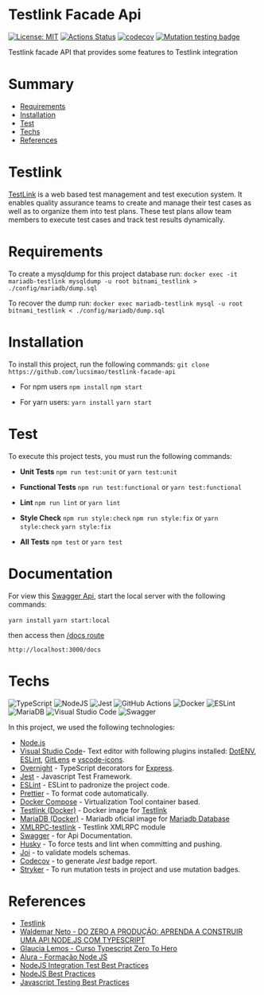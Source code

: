 # Testlink Facade Api

[![License: MIT](https://img.shields.io/badge/License-MIT-red.svg)](https://opensource.org/licenses/MIT) [![Actions Status](https://github.com/waldemarnt/node-typescript-api/workflows/Complete%20workflow/badge.svg)](https://github.com/lucsimao/testlink-facade-api/actions) [![codecov](https://codecov.io/gh/lucsimao/testlink-facade-api/branch/master/graph/badge.svg?token=S02C34WGQ3)](https://codecov.io/gh/lucsimao/testlink-facade-api)
[![Mutation testing badge](https://img.shields.io/endpoint?style=flat&url=https%3A%2F%2Fbadge-api.stryker-mutator.io%2Fgithub.com%2Flucsimao%2Ftestlink-facade-api%2F/master)](https://dashboard.stryker-mutator.io/reports/github.com/lucsimao/testlink-facade-api/master)

Testlink facade API that provides some features to Testlink integration

# Summary

- [Requirements](#Requirements)
- [Installation](#Installation)
- [Test](#Test)
- [Techs](#Techs)
- [References](#References)

# Testlink

[TestLink](https://github.com/TestLinkOpenSourceTRMS/testlink-code) is a web based test management and test execution system. It enables quality assurance teams to create and manage their test cases as well as to organize them into test plans. These test plans allow team members to execute test cases and track test results dynamically.

# Requirements

To create a mysqldump for this project database run:
`docker exec -it mariadb-testlink mysqldump -u root bitnami_testlink > ./config/mariadb/dump.sql`

To recover the dump run:
`docker exec mariadb-testlink mysql -u root bitnami_testlink < ./config/mariadb/dump.sql`

# Installation

To install this project, run the following commands:
`git clone https://github.com/lucsimao/testlink-facade-api`

- For npm users
  `npm install`
  `npm start`

- For yarn users:
  `yarn install`
  `yarn start`

# Test

To execute this project tests, you must run the following commands:

- **Unit Tests**
  `npm run test:unit`
  or
  `yarn test:unit`

- **Functional Tests**
  `npm run test:functional`
  or
  `yarn test:functional`

- **Lint**
  `npm run lint`
  or
  `yarn lint`

- **Style Check**
  `npm run style:check`
  `npm run style:fix`
  or
  `yarn style:check`
  `yarn style:fix`

- **All Tests**
  `npm test`
  or
  `yarn test`

# Documentation

For view this [Swagger Api](https://swagger.io/), start the local server with the following commands:

`yarn install`
`yarn start:local`

then access then [/docs route](http://localhost:3000/docs)

`http://localhost:3000/docs`

# Techs

![TypeScript](https://img.shields.io/badge/typescript-%23007ACC.svg?style=for-the-badge&logo=typescript&logoColor=white) ![NodeJS](https://img.shields.io/badge/node.js-6DA55F?style=for-the-badge&logo=node.js&logoColor=white) ![Jest](https://img.shields.io/badge/-jest-%23C21325?style=for-the-badge&logo=jest&logoColor=white) ![GitHub Actions](https://img.shields.io/badge/githubactions-%232671E5.svg?style=for-the-badge&logo=githubactions&logoColor=white) ![Docker](https://img.shields.io/badge/docker-%230db7ed.svg?style=for-the-badge&logo=docker&logoColor=white) ![ESLint](https://img.shields.io/badge/ESLint-4B3263?style=for-the-badge&logo=eslint&logoColor=white) ![MariaDB](https://img.shields.io/badge/MariaDB-003545?style=for-the-badge&logo=mariadb&logoColor=white) ![Visual Studio Code](https://img.shields.io/badge/VisualStudioCode-0078d7.svg?style=for-the-badge&logo=visual-studio-code&logoColor=white) ![Swagger](https://img.shields.io/badge/-Swagger-%23Clojure?style=for-the-badge&logo=swagger&logoColor=white)

In this project, we used the following technologies:

- [Node.js](https://nodejs.org/)
- [Visual Studio Code](https://code.visualstudio.com/)- Text editor with following plugins installed: [DotENV](https://github.com/mikestead/vscode-dotenv), [ESLint](https://github.com/Microsoft/vscode-eslint), [GitLens](https://github.com/eamodio/vscode-gitlens) e [vscode-icons](https://github.com/vscode-icons/vscode-icons).
- [Overnight](https://github.com/seanpmaxwell/overnight/tree/master) - TypeScript decorators for [Express](https://github.com/expressjs/express).
- [Jest](https://jestjs.io/) - Javascript Test Framework.
- [ESLint](https://github.com/eslint/eslint) - ESLint to padronize the project code.
- [Prettier](https://prettier.io/) - To format code automatically.
- [Docker Compose](https://docs.docker.com/compose/) - Virtualization Tool container based.
- [Testlink (Docker)](https://hub.docker.com/r/bitnami/testlink/) - Docker image for [Testlink](https://testlink.org/)
- [MariaDB (Docker)](https://hub.docker.com/_/mariadb) - Mariadb oficial image for [Mariadb Database](https://mariadb.org/)
- [XMLRPC-testlink](https://www.npmjs.com/package/testlink-xmlrpc) - Testlink XMLRPC module
- [Swagger](https://swagger.io/) - for Api Documentation.
- [Husky](https://github.com/typicode/husky) - To force tests and lint when committing and pushing.
- [Joi](https://joi.dev/) - to validate models schemas.
- [Codecov](https://codecov.io) - to generate _Jest_ badge report.
- [Stryker](https://stryker-mutator.io/docs/General/dashboard/) - To run mutation tests in project and use mutation badges.

# References

- [Testlink](https://testlink.org/)
- [Waldemar Neto - DO ZERO A PRODUÇÃO: APRENDA A CONSTRUIR UMA API NODE.JS COM TYPESCRIPT ](https://github.com/waldemarnt/node-typescript-api)
- [Glaucia Lemos - Curso Typescript Zero To Hero](https://github.com/glaucia86/curso-typescript-zero-to-hero)
- [Alura - Formação Node JS](https://cursos.alura.com.br/formacao-node-js-12)
- [NodeJS Integration Test Best Practices](https://github.com/testjavascript/nodejs-integration-tests-best-practices)
- [NodeJS Best Practices](https://github.com/goldbergyoni/nodebestpractices)
- [Javascript Testing Best Practices](https://github.com/goldbergyoni/javascript-testing-best-practices)
